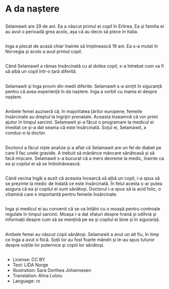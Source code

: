 # A da naștere

##
Selamawit are 29 de ani. Ea a născut primul ei copil în Eritrea. Ea și familia ei au avut o perioadă grea acolo, așa că au decis să plece în Italia.

##
Inga a plecat de acasă chiar înainte să împlinească 19 ani. Ea s-a mutat în Norvegia și acolo a avut primul copil.

##
Când Selamawit a rămas însărcinată cu al doilea copil, s-a întrebat cum va fi să aibă un copil într-o țară diferită.

##
Selamawit și Inga provin din medii diferite. Selamawit s-a simțit în siguranță pentru că avea experiență în da naștere. Inga a vorbit cu mama ei despre naștere.

##
Ambele femei auziseră că, în majoritatea țărilor europene, femeile însărcinate au dreptul la îngrijiri prenatale. Aceasta înseamnă că vor primi ajutor în timpul sarcinii. Selamawit și-a făcut o programare la medicul ei imediat ce și-a dat seama că este însărcinată. Soțul ei, Selamawit, a condus-o la doctor.

##
Doctorul a făcut niște analize și a aflat că Selamawit are un fel de diabet pe care îl fac unele gravide. A trebuit să mănânce mâncare sănătoasă și să facă mișcare. Selamawit s-a bucurat că a mers devreme la medic, înainte ca ea și copilul ei să se îmbolnăvească.

##
Când vecina Ingăi a auzit că aceasta încearcă să aibă un copil, i-a spus să se prezinte la medic de îndată ce este însărcinată. În felul acesta s-ar putea asigura că ea și copilul ei sunt sănătoși. Doctorul i-a spus să ia acid folic, o vitamină care e importantă pentru femeile însărcinate.

##
Inga și medicul ei au convenit că se va întâlni cu o moașă pentru controale regulate în timpul sarcinii. Moașa i-a dat sfaturi despre hrană și odihnă și informații despre cum să se mențină pe ea și copilul ei bine și în siguranță.

##
Ambele femei au născut copii sănătoși. Selamawit a avut un alt fiu, în timp ce Inga a avut o fiică. Soții lor au fost foarte mândri și le-au spus tuturor despre soțiile lor puternice și copiii lor sănătoși.

##
* License: CC BY
* Text: LIDA Norge
* Illustration: Sara Dorthea Johannesen
* Translation: Alina Loloiu
* Language: ro
